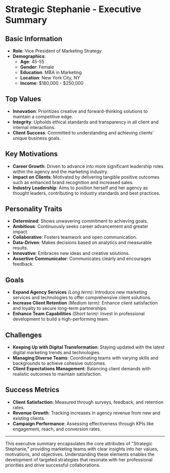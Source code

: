 # Strategic Stephanie - Executive Summary

## Basic Information
- **Role**: Vice President of Marketing Strategy
- **Demographics**:
  - **Age**: 45-55
  - **Gender**: Female
  - **Education**: MBA in Marketing
  - **Location**: New York City, NY
  - **Income**: $180,000 - $250,000

## Top Values
- **Innovation**: Prioritizes creative and forward-thinking solutions to maintain a competitive edge.
- **Integrity**: Upholds ethical standards and transparency in all client and internal interactions.
- **Client Success**: Committed to understanding and achieving clients' unique business goals.
  
## Key Motivations
- **Career Growth**: Driven to advance into more significant leadership roles within the agency and the marketing industry.
- **Impact on Clients**: Motivated by delivering tangible positive outcomes such as enhanced brand recognition and increased sales.
- **Industry Leadership**: Aims to position herself and her agency as thought leaders, contributing to industry standards and best practices.

## Personality Traits
- **Determined**: Shows unwavering commitment to achieving goals.
- **Ambitious**: Continuously seeks career advancement and greater impact.
- **Collaborative**: Fosters teamwork and open communication.
- **Data-Driven**: Makes decisions based on analytics and measurable results.
- **Innovative**: Embraces new ideas and creative solutions.
- **Assertive Communicator**: Communicates clearly and encourages feedback.

## Goals
- **Expand Agency Services** *(Long term)*: Introduce new marketing services and technologies to offer comprehensive client solutions.
- **Increase Client Retention** *(Medium term)*: Enhance client satisfaction and loyalty to secure long-term partnerships.
- **Enhance Team Capabilities** *(Short term)*: Invest in professional development to build a high-performing team.

## Challenges
- **Keeping Up with Digital Transformation**: Staying updated with the latest digital marketing trends and technologies.
- **Managing Diverse Teams**: Coordinating teams with varying skills and backgrounds to achieve cohesive outcomes.
- **Client Expectations Management**: Balancing client demands with realistic outcomes to maintain satisfaction.

## Success Metrics
- **Client Satisfaction**: Measured through surveys, feedback, and retention rates.
- **Revenue Growth**: Tracking increases in agency revenue from new and existing clients.
- **Campaign Performance**: Assessing effectiveness through KPIs like engagement, reach, and conversion rates.

---

This executive summary encapsulates the core attributes of "Strategic Stephanie," providing marketing teams with clear insights into her values, motivations, and objectives. Understanding these elements enables the development of targeted strategies that resonate with her professional priorities and drive successful collaborations.
